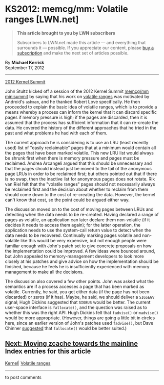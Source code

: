 # KS2012: memcg/mm: Volatile ranges [LWN.net]

> **This article brought to you by LWN subscribers**
> 
> Subscribers to LWN.net made this article — and everything that surrounds it — possible. If you appreciate our content, please [buy a subscription](/Promo/nst-nag3/subscribe) and make the next set of articles possible. 

By **Michael Kerrisk**  
September 17, 2012 

* * *

[2012 Kernel Summit](/Articles/KernelSummit2012/)

John Stultz kicked off a session of the 2012 Kernel Summit [memcg/mm minisummit](/Articles/516439/) by saying that his work on [volatile ranges](/Articles/500382/) was motivated by Android's `ashmem`, and he thanked Robert Love specifically. He then proceeded to explain the basic idea of volatile ranges, which is to provide a means whereby a process can inform the kernel that it can discard specific pages if memory pressure is high; if the pages are discarded, then it is assumed that the process has sufficient information that it can re-create the data. He covered the history of the different approaches that he tried in the past and what problems he had with each of them. 

The current approach he is considering is to use an LRU (least recently used) list of "easily reclaimable" pages that at a minimum would contain all the pages that have been marked volatile. This new LRU list would always be shrunk first when there is memory pressure and pages must be reclaimed. Andrea Arcangeli argued that this should be unnecessary and that the pages should instead just be moved to the tail of the anonymous page LRUs in order to be reclaimed first; but others pointed out that if there is no swap, then the inactive list for anonymous pages does not rotate. Rik van Riel felt that the "volatile ranges" pages should not necessarily always be reclaimed first and the decision about whether to reclaim from them should come down to the cost of re-creating the data. However, the kernel can't know that cost, so the point could be argued either way. 

The discussion moved on to the cost of moving pages between LRUs and detecting when the data needs to be re-created. Having declared a range of pages as volatile, an application can later declare them non-volatile (if it decides it needs to access them again); for the latter operation, the application needs to use the system-call return value to detect when the data needs to be recovered. Continually marking pages volatile and non-volatile like this would be very expensive, but not enough people were familiar enough with John's patch set to give concrete proposals on how the implementation could be improved. A few ideas were bounced around, but John appealed to memory-management developers to look more closely at his patches and give advice on how the implementation should be finished, because he feels he is insufficiently experienced with memory management to make all the decisions. 

The discussion also covered a few other points. John was asked what the semantics are if a process accesses a page that has been marked as volatile. Currently, he said, you get either data (if the page has not been discarded) or zeros (if it has). Maybe, he said, we should deliver a `SIGSEGV` signal; Hugh Dickins suggested that `SIGBUS` would be better. The current user-space interface is `fallocate()`, and the question was raised as to whether this was the right API. Hugh Dickins felt that `fadvise()` or `madvise()` would be more appropriate. (However, things are going a little bit in circles here, since an earlier version of John's patches used `fadvise()`, but Dave Chinner [suggested](/Articles/516434/) that `fallocate()` would be better suited.) 

[Next: Moving zcache towards the mainline](/Articles/516538/)  
Index entries for this article  
---  
[Kernel](/Kernel/Index)| [Volatile ranges](/Kernel/Index#Volatile_ranges)  
  


* * *

to post comments 

